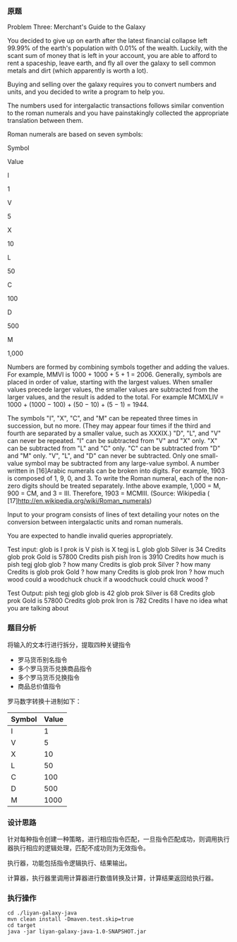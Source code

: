 ### 原题

Problem Three: Merchant's Guide to the Galaxy
 
You decided to give up on earth after the latest financial collapse left 99.99% of the earth's population with 0.01% of the wealth. Luckily, with the scant sum of money that is left in your account, you are able to afford to rent a spaceship, leave earth, and fly all over the galaxy to sell common metals and dirt (which apparently is worth a lot).
 
Buying and selling over the galaxy requires you to convert numbers and units, and you decided to write a program to help you.
 
The numbers used for intergalactic transactions follows similar convention to the roman numerals and you have painstakingly collected the appropriate translation between them.
 
Roman numerals are based on seven symbols:
 
Symbol

Value

I

1

V

5

X

10

L

50

C

100

D

500

M

1,000

 
Numbers are formed by combining symbols together and adding the values. For example, MMVI is 1000 + 1000 + 5 + 1 = 2006. Generally, symbols are placed in order of value, starting with the largest values. When smaller values precede larger values, the smaller values are subtracted from the larger values, and the result is added to the total. For example MCMXLIV = 1000 + (1000 − 100) + (50 − 10) + (5 − 1) = 1944.
 
The symbols "I", "X", "C", and "M" can be repeated three times in succession, but no more. (They may appear four times if the third and fourth are separated by a smaller value, such as XXXIX.) "D", "L", and "V" can never be repeated.
"I" can be subtracted from "V" and "X" only. "X" can be subtracted from "L" and "C" only. "C" can be subtracted from "D" and "M" only. "V", "L", and "D" can never be subtracted.
Only one small-value symbol may be subtracted from any large-value symbol.
A number written in [16]Arabic numerals can be broken into digits. For example, 1903 is composed of 1, 9, 0, and 3. To write the Roman numeral, each of the non-zero digits should be treated separately. Inthe above example, 1,000 = M, 900 = CM, and 3 = III. Therefore, 1903 = MCMIII.
(Source: Wikipedia ( [17]http://en.wikipedia.org/wiki/Roman_numerals)
 
Input to your program consists of lines of text detailing your notes on the conversion between intergalactic units and roman numerals.
 
You are expected to handle invalid queries appropriately.
 
Test input:
glob is I
prok is V
pish is X
tegj is L
glob glob Silver is 34 Credits
glob prok Gold is 57800 Credits
pish pish Iron is 3910 Credits
how much is pish tegj glob glob ?
how many Credits is glob prok Silver ?
how many Credits is glob prok Gold ?
how many Credits is glob prok Iron ?
how much wood could a woodchuck chuck if a woodchuck could chuck wood ?
 
Test Output:
pish tegj glob glob is 42
glob prok Silver is 68 Credits
glob prok Gold is 57800 Credits
glob prok Iron is 782 Credits
I have no idea what you are talking about

### 题目分析
将输入的文本行进行拆分，提取四种关键指令
* 罗马货币别名指令
* 多个罗马货币兑换商品指令
* 多个罗马货币兑换指令
* 商品总价值指令

罗马数字转换十进制如下：
    
|  Symbol   | Value  |
|  ----  | ----  |
| I  | 1 |
| V  | 5 |
| X  | 10 |
| L  | 50 |
| C  | 100 |
| D  | 500 |
| M  | 1000 |
### 设计思路

针对每种指令创建一种策略，进行相应指令匹配，一旦指令匹配成功，则调用执行器执行相应的逻辑处理，匹配不成功则为无效指令。

执行器，功能包括指令逻辑执行、结果输出。

计算器，执行器里调用计算器进行数值转换及计算，计算结果返回给执行器。

### 执行操作
    cd ./liyan-galaxy-java
    mvn clean install -Dmaven.test.skip=true
    cd target
    java -jar liyan-galaxy-java-1.0-SNAPSHOT.jar



